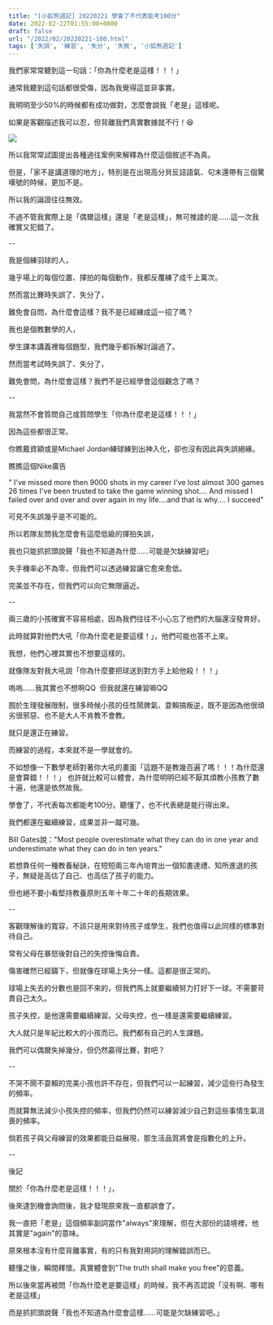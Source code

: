 ```yaml
---
title: "[小狐熊週記] 20220221 學會了不代表能考100分"
date: 2022-02-22T01:55:00+0800
draft: false
url: "/2022/02/20220221-100.html"
tags: ['失誤', '練習', '失分', '失敗', '小狐熊週記']
---
```


我們家常常聽到這一句話：「你為什麼老是這樣！！！」

通常我聽到這句話都很受傷，因為我覺得這並非事實。




我明明至少50%的時候都有成功做對，怎麼會說我「老是」這樣呢。

如果是客觀描述我可以忍，但背離我們真實數據就不行！😆



![](https://blogger.googleusercontent.com/img/a/AVvXsEjNcLYR9dJZwg7YWIhPSwH9thpnmfjkZjQ8pKaFDF8OBBmG9GasRazwVt75SinDQU3LqS_jJfwv4zHiyOttTbw06APC3qdEDNaoRZY7rC7En504gOkF4ovaAul62FFgYBHQpkrDiVWoZQnKyWl5wlw8RxBXIWcBdyuvbl0BgWLq7tBakLC05Q-Qr_Qx)


所以我常常試圖提出各種過往案例來解釋為什麼這個敘述不為真。

但是，「家不是講道理的地方」，特別是在出現高分貝反詰語氣、句末還帶有三個驚嘆號的時候，更加不是。

所以我的論證往往無效。




不過不管我實際上是「偶爾這樣」還是「老是這樣」，無可推諉的是……這一次我確實又犯錯了。




--




我是個練羽球的人，

幾乎場上的每個位置、揮拍的每個動作，我都反覆練了成千上萬次。

然而當比賽時失誤了、失分了，

難免會自問，為什麼會這樣？我不是已經練成這一招了嗎？




我也是個教數學的人，

學生課本講義裡每個題型，我們幾乎都拆解討論過了。

然而當考試時失誤了、失分了，

難免會問，為什麼會這樣？我們不是已經學會這個觀念了嗎？




--




我當然不會質問自己或質問學生「你為什麼老是這樣！！！」

因為這些都很正常。

你瞧戴資穎或是Michael Jordan練球練到出神入化，卻也沒有因此與失誤絕緣。

瞧瞧這個Nike廣告



" I've missed more then 9000 shots in my career
I've lost almost 300 games
26 times I've been trusted to take the game winning shot....
And missed
I failed over and over and over again in my life....and that is why....
I succeed"




可見不失誤幾乎是不可能的。

所以若隊友問我怎麼會有這麼低級的揮拍失誤，

我也只能抓抓頭說聲「我也不知道為什麼……可能是欠缺練習吧」




失手機率必不為零，但我們可以透過練習讓它愈來愈低。

完美並不存在，但我們可以向它無限逼近。




--




兩三歲的小孩確實不容易相處，因為我們往往不小心忘了他們的大腦還沒發育好。

此時就算對他們大吼「你為什麼老是要這樣！」，他們可能也答不上來。

我想，他們心裡其實也不想要這樣的。

就像隊友對我大吼說「你為什麼要把球送到對方手上給他殺！！！」

嗚嗚……我其實也不想啊QQ  但我就還在練習嘛QQ




囿於生理發展限制，很多時候小孩的任性鬧脾氣、耍賴搞叛逆，既不是因為他很頑劣很邪惡、也不是大人不肯教不會教。

就只是還正在練習。

而練習的過程，本來就不是一學就會的。




不如想像一下數學老師對著你大吼的畫面「這題不是教幾百遍了嗎！！！為什麼還是會算錯！！！」 也許就比較可以體會，為什麼明明已經不厭其煩教小孩教了數十遍，他還是依然故我。




學會了，不代表每次都能考100分。聽懂了，也不代表總是能行得出來。

我們都還在繼續練習，成果並非一蹴可幾。




Bill Gates說："Most people overestimate what they can do in one year and underestimate what they can do in ten years."



若想靠任何一種教養秘訣，在短短兩三年內培育出一個知書達禮、知所進退的孩子，無疑是高估了自己、也高估了孩子的能力。

但也絕不要小看堅持教養原則五年十年二十年的長期效果。




--

客觀理解後的寬容，不該只是用來對待孩子或學生，我們也值得以此同樣的標準對待自己。

常有父母在暴怒後對自己的失控後悔自責。

傷害確然已經鑄下，但就像在球場上失分一樣。這都是很正常的。

球場上失去的分數也是回不來的，但我們馬上就要繼續努力打好下一球。不需要苛責自己太久。

孩子失控，是他還需要繼續練習。父母失控，也一樣是還需要繼續練習。

大人就只是年紀比較大的小孩而已。我們都有自己的人生課題。




我們可以偶爾失掉幾分，但仍然贏得比賽，對吧？  

--

不哭不鬧不耍賴的完美小孩也許不存在，但我們可以一起練習，減少這些行為發生的頻率。

而就算無法減少小孩失控的頻率，但我們仍然可以練習減少自己對這些事情生氣沮喪的頻率。

倘若孩子與父母練習的效果都能日益展現，那生活品質將會是指數化的上升。

--

後記

關於「你為什麼老是這樣！！！」，

後來逮到機會詢問後，我才發現原來我一直都誤會了。

我一直把「老是」這個頻率副詞當作"always"來理解，但在大部份的語境裡，他其實是"again"的意味。

原來根本沒有什麼背離事實，有的只有我對用詞的理解錯誤而已。

聽懂之後，瞬間釋懷。真實體會到"The truth shall make you free"的意義。 




所以後來當再被問「你為什麼老是要這樣」的時候，我不再否認說「沒有啊、哪有老是這樣」

而是抓抓頭說聲「我也不知道為什麼會這樣……可能是欠缺練習吧。」



